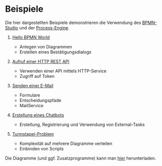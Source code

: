 # Beispiele

Die hier dargestellten Beispiele demonstrieren die Verwendung des
[BPMN-Studio](./../../README.md#bpmn-studio)
und der
[Process-Engine](./../../README.md#process-engine).

1. [Hello BPMN World](./hello_world/README.md)

   - Anlegen von Diagrammen
   - Erstellen eines Bestätigungsdialogs

1. [Aufruf einer HTTP REST API](./rest_api/README.md)

   - Verwenden einer API mittels HTTP-Service
   - Zugriff auf Token

1. [Senden einer E-Mail](./send_email/README.md)

   - Formulare
   - Entscheidungspfade
   - MailService

1. [Erstellung eines Chatbots](./chatbot/README.md)

   - Erstellung, Registrierung und Verwendung von External-Tasks

1. [Turmstapel-Problem](./towers/README.md)

   - Komplexität auf mehrere Diagramme verteilen
   - Einbinden von Scripts

Die Diagramme (und ggf. Zusatzprogramme) kann man
[hier](https://github.com/process-engine/example_processes/tree/develop/solutions)
herunterladen.
